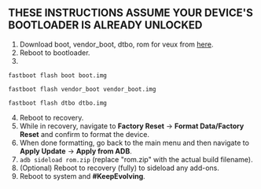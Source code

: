 ## THESE INSTRUCTIONS ASSUME YOUR DEVICE'S BOOTLOADER IS ALREADY UNLOCKED

1. Download boot, vendor_boot, dtbo, rom for veux from [here](https://sourceforge.net/projects/evolution-x/files/veux/15/).
2. Reboot to bootloader.
3.
```fastboot flash boot boot.img```

```fastboot flash vendor_boot vendor_boot.img```

```fastboot flash dtbo dtbo.img```

4. Reboot to recovery.
5. While in recovery, navigate to **Factory Reset** → **Format Data/Factory Reset** and confirm to format the device.
6. When done formatting, go back to the main menu and then navigate to **Apply Update** → **Apply from ADB**.
7. `adb sideload rom.zip` (replace "rom.zip" with the actual build filename).
8. (Optional) Reboot to recovery (fully) to sideload any add-ons.
9. Reboot to system and **#KeepEvolving**.
